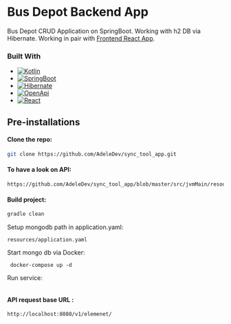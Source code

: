 # Bus Depot Backend App 

Bus Depot CRUD Application on SpringBoot. Working with h2 DB via Hibernate.
Working in pair with [Frontend React App](https://github.com/AdeleDev/bus_depot_react).

### Built With

* [![Kotlin][Kotlin.io]][Kotlin-url]
* [![SpringBoot][SpringBoot.io]][SpringBoot-url]
* [![Hibernate][Hibernate.io]][Hibernate-url]
* [![OpenApi][OpenApi.io]][OpenApi-url]
* [![React][React.io]][React-url]


## Pre-installations

#### Clone the repo:

```sh
git clone https://github.com/AdeleDev/sync_tool_app.git
```

#### To have a look on API:

```
https://github.com/AdeleDev/sync_tool_app/blob/master/src/jvmMain/resources/api/SyncService_OpenApi_1.0.0.yaml
```

#### Build project:

```sh
gradle clean
```
 Setup mongodb path in application.yaml:

```
resources/application.yaml
```

Start mongo db via Docker:
```
 docker-compose up -d
```

Run service:

```sh

```

#### API request base URL :
```
http://localhost:8080/v1/elemenet/
```

<!-- MARKDOWN LINKS & IMAGES -->

[Kotlin.io]: https://img.shields.io/badge/-Kotlin-white?style=for-the-badge&logo=kotlin

[Kotlin-url]: https://kotlinlang.org/docs/js-project-setup.html

[SpringBoot.io]: https://img.shields.io/badge/-Springboot-green?style=for-the-badge&logo=springboot

[SpringBoot-url]: https://spring.io/projects/spring-boot

[Hibernate.io]: https://img.shields.io/badge/-Hibernate-gray?style=for-the-badge&logo=hibernate

[Hibernate-url]: https://hibernate.org/

[OpenApi.io]: https://img.shields.io/badge/-OpenApi-blueviolet?style=for-the-badge&logo=openapiinitiative

[OpenApi-url]: https://www.openapis.org/

[React.io]: https://img.shields.io/badge/React-black?style=for-the-badge&logo=react

[React-url]: https://reactjs.org/

